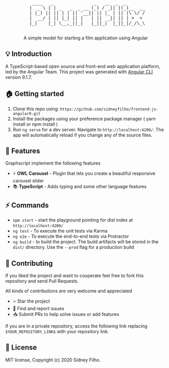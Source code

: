 
<pre align="center">

  ____   _               _   __  _  _       
 |  _ \ | | _   _  _ __ (_) / _|| |(_)__  __
 | |_) || || | | || '__|| || |_ | || |\ \/ /
 |  __/ | || |_| || |   | ||  _|| || | >  < 
 |_|    |_| \__,_||_|   |_||_|  |_||_|/_/\_\
                                            
</pre>

<p align="center"> A simple model for starting a film application using Angular </p>


## :bulb: Introduction 

A TypeScript-based open source and front-end web application platform, led by the Angular Team.
This project was generated with [Angular CLI](https://github.com/angular/angular-cli) version 9.1.7.


## :house: Getting started

1. Clone this repo using: `https://github.com/sidneyfilho/frontend-js-angular9.git`
2. Install the packages using your preference package manager ( yarn install or npm install )
3. Run `ng serve` for a dev server. Navigate to `http://localhost:4200/`. The app will automatically reload if you change any of the source files.

## :tada: Features

Graphscript implement the following features

- :zap: **OWL Carousel** - Plugin that lets you create a beautiful responsive carousel slider
- :books: **TypeScript** - Adds typing and some other language features

## :zap: Commands
- `npm start` - start the playground pointing for dist index at `http://localhost:4200/`
- `ng test` - To execute the unit tests via Karma
- `ng e2e` - To execute the end-to-end tests via Protractor
- `ng build` - to build the project. The build artifacts will be stored in the `dist/` directory. Use the `--prod` flag for a production build

## :handshake: **Contributing**
If you liked the project and want to cooperate feel free to fork this repository and send Pull Requests.

All kinds of contributions are very welcome and appreciated

-   ⭐️ Star the project
-   🐛 Find and report issues
-   📥 Submit PRs to help solve issues or add features

If you are in a private repository, access the following link replacing `$YOUR_REPOSITORY_LINK$` with your repository link.

## :book: License
MIT license, Copyright (c) 2020 Sidney Filho.
